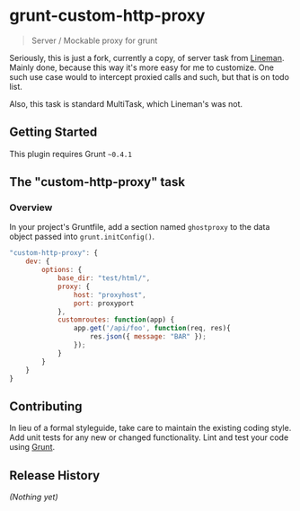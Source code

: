 # grunt-custom-http-proxy

> Server / Mockable proxy for grunt

Seriously, this is just a fork, currently a copy, of server task from [Lineman](https://github.com/testdouble/lineman).
Mainly done, because this way it's more easy for me to customize. One such use case would to intercept proxied calls and such,
but that is on todo list.

Also, this task is standard MultiTask, which Lineman's was not.

## Getting Started
This plugin requires Grunt `~0.4.1`


## The "custom-http-proxy" task

### Overview
In your project's Gruntfile, add a section named `ghostproxy` to the data object passed into `grunt.initConfig()`.

```js
"custom-http-proxy": {
    dev: {
        options: {
            base_dir: "test/html/",
            proxy: {
                host: "proxyhost",
                port: proxyport
            },
            customroutes: function(app) {
                app.get('/api/foo', function(req, res){
                    res.json({ message: "BAR" });
                });
            }
        }
    }
}
```

## Contributing
In lieu of a formal styleguide, take care to maintain the existing coding style. Add unit tests for any new or changed functionality. Lint and test your code using [Grunt](http://gruntjs.com/).

## Release History
_(Nothing yet)_
